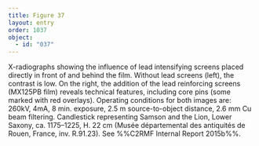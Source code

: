```yaml
---
title: Figure 37
layout: entry
order: 1037
object:
  - id: "037"
---
```


X-radiographs showing the influence of lead intensifying screens placed directly in front of and behind the film. Without lead screens (left), the contrast is low. On the right, the addition of the lead reinforcing screens (MX125PB film) reveals technical features, including core pins (some marked with red overlays). Operating conditions for both images are: 260kV, 4mA, 8 min. exposure, 2.5 m source-to-object distance, 2.6 mm Cu beam filtering. Candlestick representing Samson and the Lion, Lower Saxony, ca. 1175–1225, H. 22 cm (Musée départemental des antiquités de Rouen, France, inv. R.91.23). See %%C2RMF Internal Report 2015b%%.

